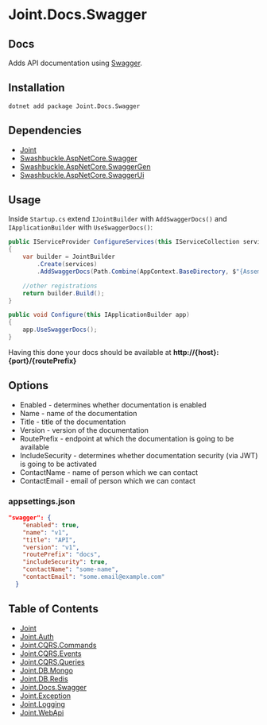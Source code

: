 # Joint.Docs.Swagger

## Docs

Adds API documentation using [Swagger](https://swagger.io/docs/).

## Installation

```
dotnet add package Joint.Docs.Swagger
```

## Dependencies

- [Joint](https://www.nuget.org/packages/Joint/)
- [Swashbuckle.AspNetCore.Swagger](https://www.nuget.org/packages/Swashbuckle.AspNetCore.Swagger/)
- [Swashbuckle.AspNetCore.SwaggerGen](https://www.nuget.org/packages/Swashbuckle.AspNetCore.SwaggerGen/)
- [Swashbuckle.AspNetCore.SwaggerUi](https://www.nuget.org/packages/Swashbuckle.AspNetCore.SwaggerUi/)

## Usage

Inside `Startup.cs` extend `IJointBuilder` with `AddSwaggerDocs()` and `IApplicationBuilder` with `UseSwaggerDocs()`:

```c#
public IServiceProvider ConfigureServices(this IServiceCollection services)
{
    var builder = JointBuilder
        .Create(services)
        .AddSwaggerDocs(Path.Combine(AppContext.BaseDirectory, $"{Assembly.GetExecutingAssembly().GetName().Name}.xml"));

    //other registrations
    return builder.Build();
}

public void Configure(this IApplicationBuilder app)
{
    app.UseSwaggerDocs();
}
```

Having this done your docs should be available at **http://{host}:{port}/{routePrefix}**

## Options

- Enabled - determines whether documentation is enabled
- Name - name of the documentation
- Title - title of the documentation
- Version - version of the documentation
- RoutePrefix - endpoint at which the documentation is going to be available
- IncludeSecurity - determines whether documentation security (via JWT) is going to be activated
- ContactName - name of person which we can contact
- ContactEmail - email of person which we can contact

### appsettings.json

```json
"swagger": {
    "enabled": true,
    "name": "v1",
    "title": "API",
    "version": "v1",
    "routePrefix": "docs",
    "includeSecurity": true,
    "contactName": "some-name",
    "contactEmail": "some.email@example.com"
  }
```

## Table of Contents

- [Joint](https://github.com/flapek/Joint)
- [Joint.Auth](https://github.com/flapek/Joint.Auth)
- [Joint.CQRS.Commands](https://github.com/flapek/Joint.CQRS.Commands)
- [Joint.CQRS.Events](https://github.com/flapek/Joint.CQRS.Events)
- [Joint.CQRS.Queries](https://github.com/flapek/Joint.CQRS.Queries)
- [Joint.DB.Mongo](https://github.com/flapek/Joint.DB.Mongo)
- [Joint.DB.Redis](https://github.com/flapek/Joint.DB.Redis)
- [Joint.Docs.Swagger](https://github.com/flapek/Joint.Docs.Swagger)
- [Joint.Exception](https://github.com/flapek/Joint.Exception)
- [Joint.Logging](https://github.com/flapek/Joint.Logging)
- [Joint.WebApi](https://github.com/flapek/Joint.WebApi)
